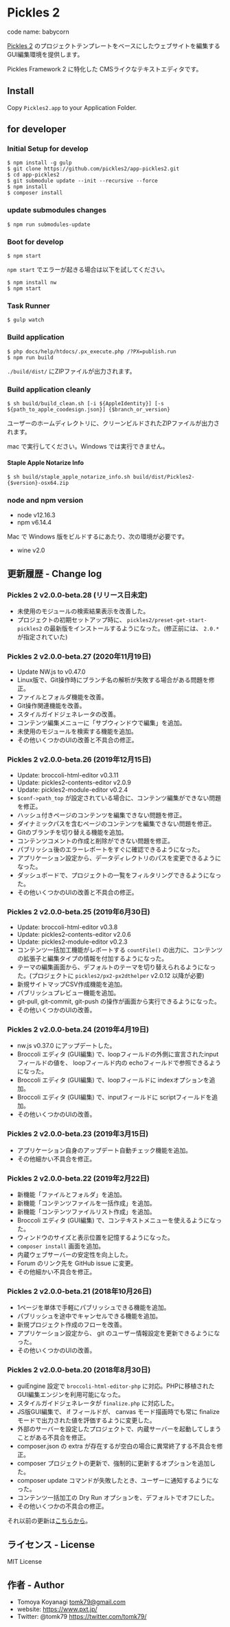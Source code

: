 # Pickles 2

code name: babycorn

[Pickles 2](https://pickles2.pxt.jp/) のプロジェクトテンプレートをベースにしたウェブサイトを編集するGUI編集環境を提供します。

Pickles Framework 2 に特化した CMSライクなテキストエディタです。

## Install

Copy `Pickles2.app` to your Application Folder.


## for developer

### Initial Setup for develop

```
$ npm install -g gulp
$ git clone https://github.com/pickles2/app-pickles2.git
$ cd app-pickles2
$ git submodule update --init --recursive --force
$ npm install
$ composer install
```

### update submodules changes

```
$ npm run submodules-update
```

### Boot for develop

```
$ npm start
```

`npm start` でエラーが起きる場合は以下を試してください。

```
$ npm install nw
$ npm start
```


### Task Runner

```
$ gulp watch
```


### Build application

```
$ php docs/help/htdocs/.px_execute.php /?PX=publish.run
$ npm run build
```

`./build/dist/` にZIPファイルが出力されます。


### Build application cleanly

```
$ sh build/build_clean.sh [-i ${AppleIdentity}] [-s ${path_to_apple_coodesign.json}] {$branch_or_version}
```

ユーザーのホームディレクトリに、クリーンビルドされたZIPファイルが出力されます。

mac で実行してください。Windows では実行できません。


#### Staple Apple Notarize Info

```
$ sh build/staple_apple_notarize_info.sh build/dist/Pickles2-{$version}-osx64.zip
```

### node and npm version

- node v12.16.3
- npm v6.14.4

Mac で Windows 版をビルドするにあたり、次の環境が必要です。

- wine v2.0


## 更新履歴 - Change log

### Pickles 2 v2.0.0-beta.28 (リリース日未定)

- 未使用のモジュールの検索結果表示を改善した。
- プロジェクトの初期セットアップ時に、 `pickles2/preset-get-start-pickles2` の最新版をインストールするようになった。(修正前には、 `2.0.*` が指定されていた)

### Pickles 2 v2.0.0-beta.27 (2020年11月19日)

- Update NW.js to v0.47.0
- Linux版で、Git操作時にブランチ名の解析が失敗する場合がある問題を修正。
- ファイルとフォルダ機能を改善。
- Git操作関連機能を改善。
- スタイルガイドジェネレータの改善。
- コンテンツ編集メニューに「サブウィンドウで編集」を追加。
- 未使用のモジュールを検索する機能を追加。
- その他いくつかのUIの改善と不具合の修正。

### Pickles 2 v2.0.0-beta.26 (2019年12月15日)

- Update: broccoli-html-editor v0.3.11
- Update: pickles2-contents-editor v2.0.9
- Update: pickles2-module-editor v0.2.4
- `$conf->path_top` が設定されている場合に、コンテンツ編集ができない問題を修正。
- ハッシュ付きページのコンテンツを編集できない問題を修正。
- ダイナミックパスを含むページのコンテンツを編集できない問題を修正。
- Gitのブランチを切り替える機能を追加。
- コンテンツコメントの作成と削除ができない問題を修正。
- パブリッシュ後のエラーレポートをすぐに確認できるようになった。
- アプリケーション設定から、データディレクトリのパスを変更できるようになった。
- ダッシュボードで、プロジェクトの一覧をフィルタリングできるようになった。
- その他いくつかのUIの改善と不具合の修正。

### Pickles 2 v2.0.0-beta.25 (2019年6月30日)

- Update: broccoli-html-editor v0.3.8
- Update: pickles2-contents-editor v2.0.6
- Update: pickles2-module-editor v0.2.3
- コンテンツ一括加工機能がレポートする `countFile()` の出力に、コンテンツの拡張子と編集タイプの情報を付加するようになった。
- テーマの編集画面から、デフォルトのテーマを切り替えられるようになった。(プロジェクトに `pickles2/px2-px2dthelper` v2.0.12 以降が必要)
- 新規サイトマップCSV作成機能を追加。
- パブリッシュプレビュー機能を追加。
- git-pull, git-commit, git-push の操作が画面から実行できるようになった。
- その他いくつかのUIの改善。

### Pickles 2 v2.0.0-beta.24 (2019年4月19日)

- nw.js v0.37.0 にアップデートした。
- Broccoli エディタ (GUI編集) で、loopフィールドの外側に宣言されたinputフィールドの値を、 loopフィールド内の echoフィールドで参照できるようになった。
- Broccoli エディタ (GUI編集) で、loopフィールドに indexオプションを追加。
- Broccoli エディタ (GUI編集) で、inputフィールドに scriptフィールドを追加。
- その他いくつかのUIの改善。

### Pickles 2 v2.0.0-beta.23 (2019年3月15日)

- アプリケーション自身のアップデート自動チェック機能を追加。
- その他細かい不具合を修正。

### Pickles 2 v2.0.0-beta.22 (2019年2月22日)

- 新機能「ファイルとフォルダ」を追加。
- 新機能「コンテンツファイルを一括作成」を追加。
- 新機能「コンテンツファイルリスト作成」を追加。
- Broccoli エディタ (GUI編集) で、コンテキストメニューを使えるようになった。
- ウィンドウのサイズと表示位置を記憶するようになった。
- `composer install` 画面を追加。
- 内蔵ウェブサーバーの安定性を向上した。
- Forum のリンク先を GitHub issue に変更。
- その他細かい不具合を修正。

### Pickles 2 v2.0.0-beta.21 (2018年10月26日)

- 1ページを単体で手軽にパブリッシュできる機能を追加。
- パブリッシュを途中でキャンセルできる機能を追加。
- 新規プロジェクト作成のフローを改善。
- アプリケーション設定から、 git のユーザー情報設定を更新できるようになった。
- その他いくつかのUIの改善。

### Pickles 2 v2.0.0-beta.20 (2018年8月30日)

- guiEngine 設定で `broccoli-html-editor-php` に対応。PHPに移植されたGUI編集エンジンを利用可能になった。
- スタイルガイドジェネレータが `finalize.php` に対応した。
- JS版GUI編集で、 if フィールドが、 canvas モード描画時でも常に finalize モードで出力された値を評価するように変更した。
- 外部のサーバーを設定したプロジェクトで、内蔵サーバーを起動してしまうことがある不具合を修正。
- composer.json の extra が存在するが空白の場合に異常終了する不具合を修正。
- composer プロジェクトの更新で、強制的に更新するオプションを追加した。
- composer update コマンドが失敗したとき、ユーザーに通知するようになった。
- コンテンツ一括加工の Dry Run オプションを、デフォルトでオフにした。
- その他いくつかの不具合の修正。

それ以前の更新は[こちらから](./docs/changelog.md)。

## ライセンス - License

MIT License


## 作者 - Author

- Tomoya Koyanagi <tomk79@gmail.com>
- website: <https://www.pxt.jp/>
- Twitter: @tomk79 <https://twitter.com/tomk79/>
